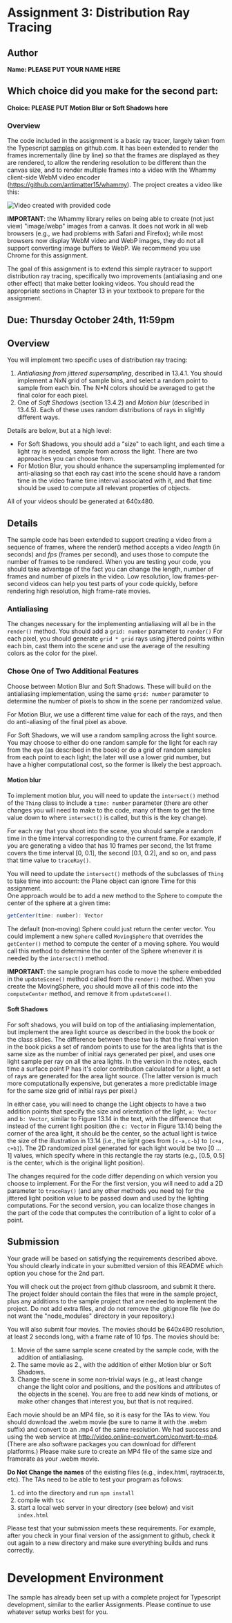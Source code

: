 # Assignment 3:  Distribution Ray Tracing 

## Author

**Name:  PLEASE PUT YOUR NAME HERE**

## Which choice did you make for the second part:

**Choice:  PLEASE PUT Motion Blur or Soft Shadows here**

### Overview 

The code included in the assignment is a basic ray tracer, largely taken from the Typescript [samples](https://github.com/Microsoft/TypeScriptSamples) on github.com. It has been extended to render the frames incrementally (line by line) so that the frames are displayed as they are rendered, to allow the rendering resolution to be different than the canvas size, and to render multiple frames into a video with the Whammy client-side WebM video encoder (https://github.com/antimatter15/whammy).  The project creates a video like this:

![Video created with provided code](raytraced-movie.gif)

**IMPORTANT**:  the Whammy library relies on being able to create (not just view) "image/webp" images from a canvas. It does not work in all web browsers (e.g., we had problems with Safari and Firefox); while most browsers now display WebM video and WebP images, they do not all support converting image buffers to WebP.  We recommend you use Chrome for this assignment. 

The goal of this assignment is to extend this simple raytracer to support distribution ray tracing, specifically two improvements (antialiasing and one other effect) that make better looking videos.  You should read the appropriate sections in Chapter 13 in your textbook to prepare for the assignment.

## Due: Thursday October 24th, 11:59pm

## Overview 

You will implement two specific uses of distribution ray tracing:

1. *Antialiasing from jittered supersampling*, described in 13.4.1.  You should implement a NxN grid of sample bins, and select a random point to sample from each bin. The N*N colors should be averaged to get the final color for each pixel.
2. One of *Soft Shadows* (section 13.4.2) and *Motion blur* (described in 13.4.5).  Each of these uses random distributions of rays in slightly different ways.

Details are below, but at a high level:

- For Soft Shadows, you should add a "size" to each light, and each time a light ray is needed, sample from across the light.  There are two approaches you can choose from.
- For Motion Blur, you should enhance the supersampling implemented for anti-aliasing so that each ray cast into the scene should have a random time in the video frame time interval associated with it, and that time should be used to compute all relevant properties of objects.

All of your videos should be generated at 640x480. 

## Details

The sample code has been extended to support creating a video from a sequence of frames, where the render() method accepts a video *length* (in seconds) and *fps* (frames per second), and uses those to compute the number of frames to be rendered.  When you are testing your code, you should take advantage of the fact you can change the length, number of frames and number of pixels in the video. Low resolution, low frames-per-second videos can help you test parts of your code quickly, before rendering high resolution, high frame-rate movies.

### Antialiasing

The changes necessary for the implementing antialiasing will all be in the ```render()``` method. You should add a ```grid: number``` parameter to ```render()``` For each pixel, you should generate ```grid * grid```  rays using jittered points within each bin, cast them into the scene and use the average of the resulting colors as the color for the pixel.  

### Chose One of Two Additional Features

Choose between Motion Blur and Soft Shadows.  These will build on the antialiasing implementation, using the same ```grid: number``` parameter to determine the number of pixels to show in the scene per randomized value.  

For Motion Blur, we use a different time value for each of the rays, and then do anti-aliasing of the final pixel as above.

For Soft Shadows, we will use a random sampling across the light source.  You may choose to either do one random sample for the light for each ray from the eye (as described in the book) or do a grid of random samples from each point to each light;  the later will use a lower grid number, but have a higher computational cost, so the former is likely the best approach. 

#### Motion blur

To implement motion blur, you will need to update the ```intersect()``` method of the ```Thing``` class to include a ```time: number``` parameter (there are other changes you will need to make to the code, many of them to get the time value down to where ```intersect()``` is called, but this is the key change). 

For each ray that you shoot into the scene, you should sample a random time in the time interval corresponding to the current frame.  For example, if you are generating a video that has 10 frames per second, the 1st frame covers the time interval [0, 0.1], the second [0.1, 0.2], and so on, and pass that time value to ```traceRay()```.

You will need to update the ```intersect()``` methods of the subclasses of ```Thing``` to take time into account:  the Plane object can ignore Time for this assignment.  
One approach would be to add a new method to the Sphere to compute the center of the sphere at a given time: 
```js
getCenter(time: number): Vector 
```
The default (non-moving) Sphere could just return the center vector. You could implement a new ```Sphere``` called ```MovingSphere``` that overrides the ```getCenter()``` method to compute the center of a moving sphere. You would call this method to determine the center of the Sphere whenever it is needed by the ```intersect()``` method.  

**IMPORTANT**:  the sample program has code to move the sphere embedded in the ```updateScene()``` method called from the ```render()``` method. When you create the MovingSphere, you should move all of this code into the ```computeCenter``` method, and remove it from ```updateScene()```.  

#### Soft Shadows

For soft shadows, you will build on top of the antialiasing implementation, but implement the area light source as described in the book the book or the class slides.  The difference between these two is that the final version in the book picks a set of random points to use for the area lights that is the same size as the number of initial rays generated per pixel, and uses one light sample per ray on all the area lights.  In the version in the notes, each time a surface point P has it's color contribution calculated for a light, a set of rays are generated for the area light source.  (The latter version is much more computationally expensive, but generates a more predictable image for the same size grid of initial rays per pixel.)

In either case, you will need to change the Light objects to have a two addition points that specify the size and orientation of the light, ```a: Vector``` and ```b: Vector```, similar to Figure 13.14 in the text, with the difference that instead of the current light position (the ```c: Vector``` in Figure 13.14) being the corner of the area light, it should be the center, so the actual light is twice the size of the illustration in 13.14 (i.e., the light goes from ```[c-a,c-b]``` to ```[c+a, c+b]```).  The 2D randomized pixel generated for each light would be two [0 ... 1] values, which specify where in this rectangle the ray starts (e.g., [0.5, 0.5] is the center, which is the original light position).  

The changes required for the code differ depending on which version you choose to implement.  For the For the first version, you will need to add a 2D parameter to ```traceRay()``` (and any other methods you need to) for the jittered light position value to be passed down and used by the lighting computations.  For the second version, you can localize those changes in the part of the code that computes the contribution of a light to color of a point. 

## Submission

Your grade will be based on satisfying the requirements described above.  You should clearly indicate in your submitted version of this README which option you chose for the 2nd part.

You will check out the project from github classroom, and submit it there.  The project folder should contain the files that were in the sample project, plus any additions to the sample project that are needed to implement the project.  Do not add extra files, and do not remove the .gitignore file (we do not want the "node_modules" directory in your repository.)

You will also submit four movies.  The movies should be 640x480 resolution, at least 2 seconds long, with a frame rate of 10 fps.  The movies should be:

1. Movie of the same sample scene created by the sample code, with the addition of antialiasing.
2. The same movie as 2., with the addition of either Motion blur or Soft Shadows.
3. Change the scene in some non-trivial ways (e.g., at least change change the light color and positions, and the positions and attributes of the objects in the scene).  You are free to add new kinds of motions, or make other changes that interest you, but that is not required.

Each movie should be an MP4 file, so it is easy for the TAs to view.  You should download the .webm movie (be sure to name it with the .webm suffix) and convert to an .mp4 of the same resolution.  We had success and using the web service at http://video.online-convert.com/convert-to-mp4. (There are also software packages you can download for different platforms.) Please make sure to create an MP4 file of the same size and framerate as your .webm movie.

**Do Not Change the names** of the existing files (e.g., index.html, raytracer.ts, etc).  The TAs need to be able to test your program as follows:

1. cd into the directory and run ```npm install```
2. compile with ```tsc```
3. start a local web server in your directory (see below) and visit ```index.html```

Please test that your submission meets these requirements.  For example, after you check in your final version of the assignment to github, check it out again to a new directory and make sure everything builds and runs correctly.
 
# Development Environment

The sample has already been set up with a complete project for Typescript development, similar to the earlier Assignments.  Please continue to use whatever setup works best for you.  
